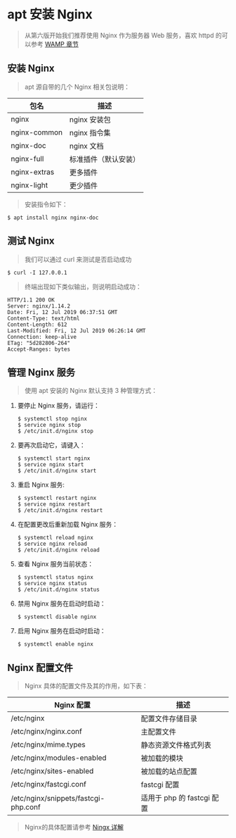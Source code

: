 # apt 安装 Nginx

> 从第六版开始我们推荐使用 Nginx 作为服务器 Web 服务，喜欢 httpd 的可以参考 [WAMP 章节](./../../WAMP/README.md)

## 安装 Nginx

> apt 源自带的几个 Nginx 相关包说明：

| 包名         | 描述                 |
| ------------ | -------------------- |
| nginx        | nginx 安装包         |
| nginx-common | nginx 指令集         |
| nginx-doc    | nginx 文档           |
| nginx-full   | 标准插件（默认安装） |
| nginx-extras | 更多插件             |
| nginx-light  | 更少插件             |

> 安装指令如下：

```shell
$ apt install nginx nginx-doc
```

## 测试 Nginx

> 我们可以通过 curl 来测试是否启动成功

```shell
$ curl -I 127.0.0.1
```

> 终端出现如下类似输出，则说明启动成功：

```shell
HTTP/1.1 200 OK
Server: nginx/1.14.2
Date: Fri, 12 Jul 2019 06:37:51 GMT
Content-Type: text/html
Content-Length: 612
Last-Modified: Fri, 12 Jul 2019 06:26:14 GMT
Connection: keep-alive
ETag: "5d282806-264"
Accept-Ranges: bytes
```

## 管理 Nginx 服务

> 使用 apt 安装的 Nginx 默认支持 3 种管理方式：

1. 要停止 Nginx 服务，请运行：

   ```shell
   $ systemctl stop nginx
   $ service nginx stop
   $ /etc/init.d/nginx stop
   ```

2. 要再次启动它，请键入：

   ```shell
   $ systemctl start nginx
   $ service nginx start
   $ /etc/init.d/nginx start
   ```

3. 重启 Nginx 服务:

   ```shell
   $ systemctl restart nginx
   $ service nginx restart
   $ /etc/init.d/nginx restart
   ```

4. 在配置更改后重新加载 Nginx 服务：

   ```shell
   $ systemctl reload nginx
   $ service nginx reload
   $ /etc/init.d/nginx reload
   ```

5. 查看 Nginx 服务当前状态：

   ```shell
   $ systemctl status nginx
   $ service nginx status
   $ /etc/init.d/nginx status
   ```

6. 禁用 Nginx 服务在启动时启动：

   ```shell
   $ systemctl disable nginx
   ```

7. 启用 Nginx 服务在启动时启动：

   ```shell
   $ systemctl enable nginx
   ```

## Nginx 配置文件

> Nginx 具体的配置文件及其的作用，如下表：

| Nginx 配置                           | 描述                       |
| ------------------------------------ | -------------------------- |
| /etc/nginx                           | 配置文件存储目录           |
| /etc/nginx/nginx.conf                | 主配置文件                 |
| /etc/nginx/mime.types                | 静态资源文件格式列表       |
| /etc/nginx/modules-enabled           | 被加载的模块               |
| /etc/nginx/sites-enabled             | 被加载的站点配置           |
| /etc/nginx/fastcgi.conf              | fastcgi 配置               |
| /etc/nginx/snippets/fastcgi-php.conf | 适用于 php 的 fastcgi 配置 |

> Nginx的具体配置请参考 [Ningx 详解](./Nginx详解.md)
